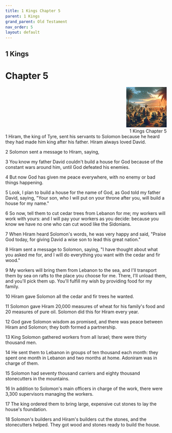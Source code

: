 ```yaml
---
title: 1 Kings Chapter 5
parent: 1 Kings
grand_parent: Old Testament
nav_order: 5
layout: default
---
```


## 1 Kings

# Chapter 5

<div style="clear: both; text-align: right;">
    <img src="/assets/Image/1 Kings/500/5.jpg" alt="1 Kings Chapter 5" class="chapter-image" style="max-width: 25%; height: auto;"/>
    <figcaption style="font-size: 14px;">1 Kings Chapter 5</figcaption>
</div>
1 Hiram, the king of Tyre, sent his servants to Solomon because he heard they had made him king after his father. Hiram always loved David.

2 Solomon sent a message to Hiram, saying,

3 You know my father David couldn't build a house for God because of the constant wars around him, until God defeated his enemies.

4 But now God has given me peace everywhere, with no enemy or bad things happening.

5 Look, I plan to build a house for the name of God, as God told my father David, saying, "Your son, who I will put on your throne after you, will build a house for my name."

6 So now, tell them to cut cedar trees from Lebanon for me; my workers will work with yours: and I will pay your workers as you decide: because you know we have no one who can cut wood like the Sidonians.

7 When Hiram heard Solomon's words, he was very happy and said, "Praise God today, for giving David a wise son to lead this great nation."

8 Hiram sent a message to Solomon, saying, "I have thought about what you asked me for, and I will do everything you want with the cedar and fir wood."

9 My workers will bring them from Lebanon to the sea, and I'll transport them by sea on rafts to the place you choose for me. There, I'll unload them, and you'll pick them up. You'll fulfill my wish by providing food for my family.

10 Hiram gave Solomon all the cedar and fir trees he wanted.

11 Solomon gave Hiram 20,000 measures of wheat for his family's food and 20 measures of pure oil. Solomon did this for Hiram every year.

12 God gave Solomon wisdom as promised, and there was peace between Hiram and Solomon; they both formed a partnership.

13 King Solomon gathered workers from all Israel; there were thirty thousand men.

14 He sent them to Lebanon in groups of ten thousand each month: they spent one month in Lebanon and two months at home. Adoniram was in charge of them.

15 Solomon had seventy thousand carriers and eighty thousand stonecutters in the mountains.

16 In addition to Solomon's main officers in charge of the work, there were 3,300 supervisors managing the workers.

17 The king ordered them to bring large, expensive cut stones to lay the house's foundation.

18 Solomon's builders and Hiram's builders cut the stones, and the stonecutters helped. They got wood and stones ready to build the house.


